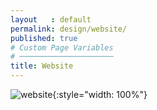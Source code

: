 ```yaml
---
layout   : default
permalink: design/website/
published: true
# Custom Page Variables
# ─────────────────────
title: Website
---
```


![website](http://127.0.0.1:4000/1718-nmd3-project/images/mockup_samsung_gear_s_smartwatch_3.jpg){:style="width: 100%"}
